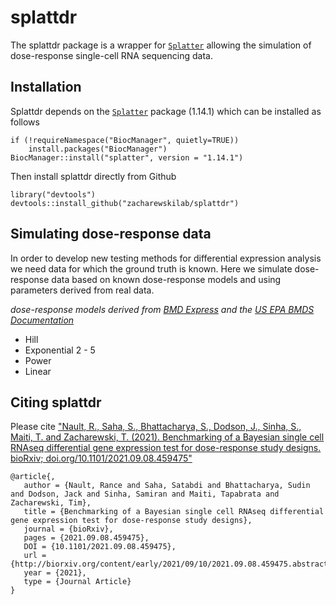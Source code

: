 # splattdr
The splattdr package is a wrapper for [`Splatter`][Splatter] allowing the simulation of dose-response single-cell RNA sequencing data.

## Installation
Splattdr depends on the [`Splatter`][Splatter] package (1.14.1) which can be installed as follows
```{r}
if (!requireNamespace("BiocManager", quietly=TRUE))
    install.packages("BiocManager")
BiocManager::install("splatter", version = "1.14.1")
```

Then install splattdr directly from Github
```{r}
library("devtools")
devtools::install_github("zacharewskilab/splattdr")
```

## Simulating dose-response data
In order to develop new testing methods for differential expression analysis we need data for which the ground truth is known.
Here we simulate dose-response data based on known dose-response models and using parameters derived from real data.

_dose-response models derived from [BMD Express](https://bmdexpress-2.readthedocs.io/en/feature-readthedocs/) and the [US EPA BMDS Documentation](https://www.epa.gov/bmds/benchmark-dose-software-bmds-version-27-user-manual)_

* Hill
* Exponential 2 - 5
* Power
* Linear

## Citing splattdr
Please cite ["Nault, R., Saha, S., Bhattacharya, S., Dodson, J., Sinha, S., Maiti, T. and Zacharewski, T. (2021). Benchmarking of a Bayesian single cell RNAseq differential gene expression test for dose-response study designs. bioRxiv; doi.org/10.1101/2021.09.08.459475"][paper]

```
@article{,
   author = {Nault, Rance and Saha, Satabdi and Bhattacharya, Sudin and Dodson, Jack and Sinha, Samiran and Maiti, Tapabrata and Zacharewski, Tim},
   title = {Benchmarking of a Bayesian single cell RNAseq differential gene expression test for dose-response study designs},
   journal = {bioRxiv},
   pages = {2021.09.08.459475},
   DOI = {10.1101/2021.09.08.459475},
   url = {http://biorxiv.org/content/early/2021/09/10/2021.09.08.459475.abstract},
   year = {2021},
   type = {Journal Article}
}
```

[Splatter]: http://bioconductor.org/packages/release/bioc/html/splatter.html
[paper]: https://www.biorxiv.org/content/10.1101/2021.09.08.459475v1.full